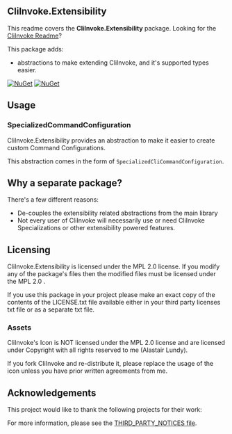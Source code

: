 ## CliInvoke.Extensibility
This readme covers the **CliInvoke.Extensibility** package. Looking for the [CliInvoke Readme](https://github.com/alastairlundy/CliInvoke/blob/main/README.md)?

This package adds:
* abstractions to make extending CliInvoke, and it's supported types easier.

[![NuGet](https://img.shields.io/nuget/v/AlastairLundy.CliInvoke.Extensibility.svg)](https://www.nuget.org/packages/AlastairLundy.CliInvoke.Extensibility/)
[![NuGet](https://img.shields.io/nuget/dt/AlastairLundy.CliInvoke.Extensibility.svg)](https://www.nuget.org/packages/AlastairLundy.CliInvoke.Extensibility/)

## Usage

### SpecializedCommandConfiguration
CliInvoke.Extensibility provides an abstraction to make it easier to create custom Command Configurations.

This abstraction comes in the form of ``SpecializedCliCommandConfiguration``.

## Why a separate package?
There's a few different reasons:
* De-couples the extensibility related abstractions from the main library
* Not every user of CliInvoke will necessarily use or need CliInvoke Specializations or other extensibility powered features.

## Licensing
CliInvoke.Extensibility is licensed under the MPL 2.0 license. If you modify any of the package's files then the modified files must be licensed under the MPL 2.0 .

If you use this package in your project please make an exact copy of the contents of the LICENSE.txt file available either in your third party licenses txt file or as a separate txt file.

### Assets
CliInvoke's Icon is NOT licensed under the MPL 2.0 license and are licensed under Copyright with all rights reserved to me (Alastair Lundy).

If you fork CliInvoke and re-distribute it, please replace the usage of the icon unless you have prior written agreements from me.

## Acknowledgements
This project would like to thank the following projects for their work:


For more information, please see the [THIRD_PARTY_NOTICES file](https://github.com/alastairlundy/CliInvoke/blob/main/CliInvokeLibrary/CliInvoke.Extensibility/THIRD_PARTY_NOTICES.txt).
